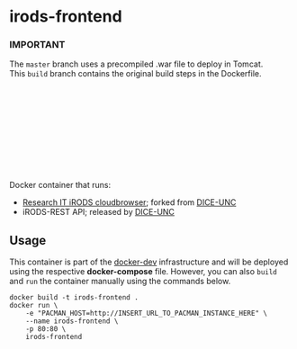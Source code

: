 # irods-frontend

### IMPORTANT
The `master` branch uses a precompiled .war file to deploy in Tomcat. <br>
This `build` branch contains the original build steps in the Dockerfile. 

<br><br><br><br><br><br><br><br><br>


Docker container that runs:
* [Research IT iRODS cloudbrowser](https://github.com/MaastrichtUniversity/irods-cloud-browser); forked from [DICE-UNC](https://github.com/DICE-UNC/irods-cloud-browser)
* iRODS-REST API; released by [DICE-UNC](https://github.com/DICE-UNC/irods-rest/releases)

## Usage
This container is part of the [docker-dev](https://github.com/MaastrichtUniversity/docker-dev) infrastructure and will be deployed using the respective **docker-compose** file.
However, you can also `build` and `run` the container manually using the commands below.
```
docker build -t irods-frontend .
docker run \
    -e "PACMAN_HOST=http://INSERT_URL_TO_PACMAN_INSTANCE_HERE" \
    --name irods-frontend \
    -p 80:80 \
    irods-frontend
```

  